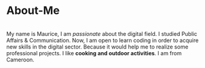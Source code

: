 # About-Me
<br>My name is Maurice, I am _passionate_ about the digital field. I studied Public Affairs & Communication.
Now, I am open to learn coding in order to acquire new skills in the digital sector. Because it would help me to realize some professional projects. 
I like **cooking and outdoor activities**. I am from Cameroon.<br>
